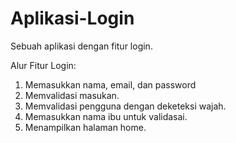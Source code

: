 # Aplikasi-Login
Sebuah aplikasi dengan fitur login.

Alur Fitur Login:
1. Memasukkan nama, email, dan password
2. Memvalidasi masukan.
3. Memvalidasi pengguna dengan deketeksi wajah.
4. Memasukkan nama ibu untuk validasai.
5. Menampilkan halaman home.
